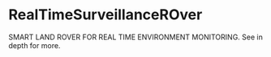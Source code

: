 # RealTimeSurveillanceROver
SMART LAND ROVER FOR REAL TIME ENVIRONMENT MONITORING. See in depth for more.
